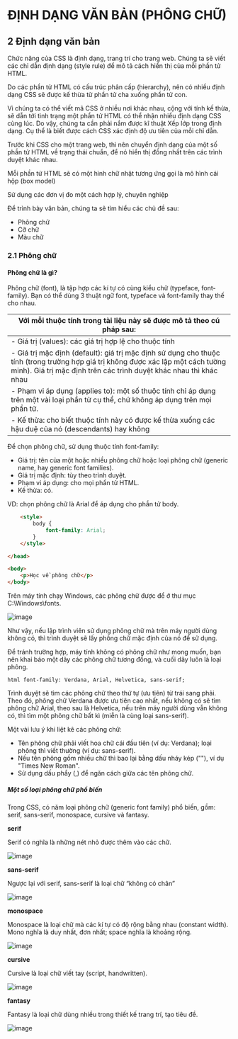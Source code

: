 # ĐỊNH DẠNG VĂN BẢN (PHÔNG CHỮ)

## 2 Định dạng văn bản

Chức năng của CSS là định dạng, trang trí cho trang web. Chúng ta sẽ viết các chỉ dẫn định dạng (style rule) để mô tả cách hiển thị của mỗi phần tử HTML.

Do các phần tử HTML có cấu trúc phân cấp (hierarchy), nên có nhiều định dạng CSS sẽ được kế thừa từ phần tử cha xuống phần tử con.

Vì chúng ta có thể viết mã CSS ở nhiều nơi khác nhau, cộng với tính kế thừa, sẽ dẫn tới tình trạng một phần tử HTML có thể nhận nhiều định dạng CSS cùng lúc. Do vậy, chúng ta cần phải nắm được kĩ thuật Xếp lớp trong định dạng. Cụ thể là biết được cách CSS xác định độ ưu tiên của mỗi chỉ dẫn.

Trước khi CSS cho một trang web, thì nên chuyển định dạng của một số phần tử HTML về trạng thái chuẩn, để nó hiển thị đồng nhất trên các trình duyệt khác nhau.

Mỗi phần tử HTML sẽ có một hình chữ nhật tương ứng gọi là mô hình cái hộp (box model)

Sử dụng các đơn vị đo một cách hợp lý, chuyên nghiệp

Để trình bày văn bản, chúng ta sẽ tìm hiểu các chủ đề sau:

- Phông chữ
- Cỡ chữ
- Màu chữ

### 2.1 Phông chữ

#### Phông chữ là gì?

Phông chữ (font), là tập hợp các kí tự có cùng kiểu chữ (typeface, font-family). Bạn có thể dùng 3 thuật ngữ font, typeface và font-family thay thế cho nhau.

| Với mỗi thuộc tính trong tài liệu này sẽ được mô tả theo cú pháp sau: |
|-----------------------------------------------------------------------|
| - Giá trị (values): các giá trị hợp lệ cho thuộc tính |
| - Giá trị mặc định (default): giá trị mặc định sử dụng cho thuộc tính (trong trường hợp giá trị không được xác lập một cách tường minh). Giá trị mặc định trên các trình duyệt khác nhau thì khác nhau |
| - Phạm vi áp dụng (applies to): một số thuộc tính chỉ áp dụng trên một vài loại phần tử cụ thể, chứ không áp dụng trên mọi phần tử. |
| - Kế thừa: cho biết thuộc tính này có được kế thừa xuống các hậu duệ của nó (descendants) hay không |

Để chọn phông chữ, sử dụng thuộc tính font-family:

- Giá trị: tên của một hoặc nhiều phông chữ hoặc loại phông chữ (generic name, hay generic font families).
- Giá trị mặc định: tùy theo trình duyệt.
- Phạm vi áp dụng: cho mọi phần tử HTML.
- Kế thừa: có.

VD: chọn phông chữ là Arial để áp dụng cho phần tử body.

```html
    <style>
        body {
            font-family: Arial;
        }
    </style>

</head>

<body>
    <p>Học về phông chữ</p>
</body>
```

Trên máy tính chạy Windows, các phông chữ được để ở thư mục C:\Windows\fonts.

![image](https://blogger.googleusercontent.com/img/a/AVvXsEge9y11reUPYPQIGKREei1EmgcW2En5lVU_wdWpL07VhyzF-zuWUkvEYIzTBhMEz7RG4ygulWmhkg52Cvc6ctf4kwflCW4lV9lyqDSloRyQaMHKW_ukU1rQJ-hvzSdYSstZUx-2cTMsQ5ItSIxmUrzlBhmEY2qgk3Bx0Tk1Sq_k-Fq6O5aqfSyS1lLG=w400-h263)

Như vậy, nếu lập trình viên sử dụng phông chữ mà trên máy người dùng không có, thì trình duyệt sẽ lấy phông chữ mặc định của nó để sử dụng.

Để tránh trường hợp, máy tính không có phông chữ như mong muốn, bạn nên khai báo một dãy các phông chữ tương đồng, và cuối dãy luôn là loại phông.

```html font-family: Verdana, Arial, Helvetica, sans-serif;```

Trình duyệt sẽ tìm các phông chữ theo thứ tự (ưu tiên) từ trái sang phải. Theo đó, phông chữ Verdana được ưu tiên cao nhất, nếu không có sẽ tìm phông chữ Arial, theo sau là Helvetica, nếu trên máy người dùng vẫn không có, thì tìm một phông chữ bất kì (miễn là cùng loại sans-serif).

Một vài lưu ý khi liệt kê các phông chữ:

- Tên phông chữ phải viết hoa chữ cái đầu tiên (ví dụ: Verdana); loại phông thì viết thường (ví dụ: sans-serif).
- Nếu tên phông gồm nhiều chữ thì bao lại bằng dấu nháy kép (""), ví dụ "Times New Roman".
- Sử dụng dấu phẩy (,) để ngăn cách giữa các tên phông chữ.

##### Một số loại phông chữ phổ biến

Trong CSS, có năm loại phông chữ (generic font family) phổ biến, gồm: serif, sans-serif, monospace, cursive và  fantasy.

**serif**

Serif có nghĩa là những nét nhỏ được thêm vào các chữ.

![image](https://blogger.googleusercontent.com/img/a/AVvXsEjv_UXBCzW921I2dF9C0irAFVeX4ZWsg2VAY507PXdn8L1Fb5NR7vRb8oa5Gj4cnZ5-lBcENEhFQESmtzx2trhDk_NE5YOBz5ra4fxU0L6pXgRrgfT_csql9nDFQgVKcr8ns5xco9NZ-fr8jOrA7YqjIwkgOrk2SPA8YebqbhcR79sYnDqzDdk5EtcZ)

**sans-serif**

Ngược lại với serif, sans-serif là loại chữ “không có chân”

![image](https://blogger.googleusercontent.com/img/a/AVvXsEjk65w9aYpytR3-O8vvhmCVos4Fu8kJt14tScR8MbclOjOHPRYBOb9NWTvcqsBPfBfoQcbTiHBOPc80U7rtu5KP7wVdMT8t8UXxRu32P2NhURVQekSbEQAoLG3SGiL2rZ_fIHHET0OY7alS5IbcDSyBU9oS79VtcjeAwqnmydMB9oSga9owmnYBOX9v=w400-h111)

**monospace**

Monospace là loại chữ mà các kí tự có độ rộng bằng nhau (constant width). Mono nghĩa là duy nhất, đơn nhất; space nghĩa là khoảng rộng.

![image](https://blogger.googleusercontent.com/img/a/AVvXsEh_XxlY4pAymk7HyXO18FT17LzadeN_-ZU9IcRgdauWX6gDdQeVmCX0Q9pTx4QuGH_0BggZcIOpyyfxhXrfzkJbrWOiIGmAnobtyTigWD_SM9PDGiHcXhGH1utYHr_NnBdgH54Z6bVYHCbS5Z-qS1_KHUyss8Of4-4Lywd0MIudCj0DrmnaTk7t6W4r=w400-h113)

**cursive**

Cursive là loại chữ viết tay (script, handwritten).

![image](https://blogger.googleusercontent.com/img/a/AVvXsEg3Sauu3fkkRenFjRJaFtIKSLJ1IKh6uRyGr2WolAawZGNYH4Wds7U1WN22P4_0Oajmiap4gPyKSvOFh0SwUmAFUKSJ2Mzh9Cu_tPnF4ltKg6QncbMGV4GI85c20GDV_FqOvpZgOWvXiUNKqkucp_ZUtEF_-FYh7oAOvIm-WTv-C0-3IcSOFjK2TsLB=w400-h75)

**fantasy**

Fantasy là loại chữ dùng nhiều trong thiết kế trang trí, tạo tiêu đề.

![image](https://blogger.googleusercontent.com/img/a/AVvXsEiEM4ZYuFmUCQv0Z2p-JxYpVHL4_FEh-aQ_lFt0RZ9Ohnv2feFVVVaNcXPi3dfJnuyTKg4K147Rf6dEDcSKZ24pE4GQ067O9PreyUnNdnV0VMoF6tBTVwDPl0CBPzwgRlqbCjttToXII4ceZ6vk6V8LU1cOanGjeA5ygBq5EHOgh7JMbcMOiBwJYQBk=w400-h83)

